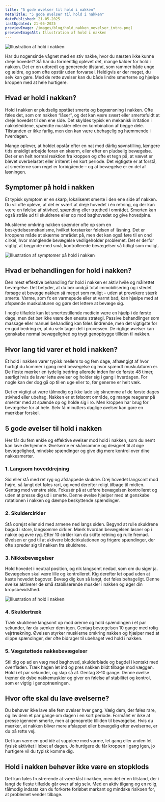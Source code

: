 ```yaml
---
title: "5 gode øvelser til hold i nakken"
metaTitle: "5 gode øvelser til hold i nakken"
datePublished: 21-05-2025
lastUpdated: 21-05-2025
previewImage: /images/blog/hold_nakken_oevelser_intro.png)
previewImageAlt: Illustration af hold i nakken
---
```


![Illustration af hold i nakken](/images/blog/hold_nakken_oevelser_intro.png)

Har du nogensinde vågnet med en stiv nakke, hvor du næsten ikke kunne dreje hovedet? Så har du formentlig oplevet det, mange kalder for hold i nakken. Det er en udbredt og generende tilstand, som rammer både unge og ældre, og som ofte opstår uden forvarsel. Heldigvis er der meget, du selv kan gøre. Med de rette øvelser kan du både lindre smerterne og hjælpe kroppen med at hele hurtigere.

## Hvad er hold i nakken?

Hold i nakken er pludselig opstået smerte og begrænsning i nakken. Ofte føles det, som om nakken “låser”, og det kan være svært eller smertefuldt at dreje hovedet til den ene side. Det skyldes typisk en mekanisk irritation i nakkeleddene, spændte muskler eller en kombination af begge dele. Tilstanden er ikke farlig, men den kan være ubehagelig og hæmmende i hverdagen.

Mange oplever, at holdet opstår efter en nat med dårlig søvnstilling, længere tids ensidigt arbejde foran en skærm, eller efter en pludselig bevægelse. Det er en helt normal reaktion fra kroppen og ofte et tegn på, at vævet er blevet overbelastet eller irriteret i en kort periode. Det vigtigste er at forstå, at smerterne som regel er forbigående – og at bevægelse er en del af løsningen.

## Symptomer på hold i nakken

Et typisk symptom er en skarp, lokaliseret smerte i den ene side af nakken. Du vil ofte opleve, at det er svært at dreje hovedet i én retning, og der kan være en følelse af stivhed, spænding eller træthed i området. Smerten kan også stråle ud til skuldrene eller op mod baghovedet og give hovedpine.

Musklerne omkring nakken spænder ofte op som en beskyttelsesmekanisme, hvilket forstærker følelsen af låsning. Det er kroppens måde at skærme området på, men det kan også føre til en ond cirkel, hvor manglende bevægelse vedligeholder problemet. Det er derfor vigtigt at begynde med små, kontrollerede bevægelser så tidligt som muligt.

![Illustration af symptomer på hold i nakken](/images/blog/hold_nakken_oevelser_oversigt.png)

## Hvad er behandlingen for hold i nakken?

Den mest effektive behandling for hold i nakken er aktiv hvile og målrettet bevægelse. Det betyder, at du bør undgå total immobilisering og i stedet forsøge at bevæge nakken så meget som muligt – uden at provokere stærk smerte. Varme, som fx en varmepude eller et varmt bad, kan hjælpe med at afspænde muskulaturen og gøre det lettere at bevæge sig.

I nogle tilfælde kan let smertestillende medicin være en hjælp i de første dage, men det bør ikke være den eneste strategi. Passive behandlinger som massage eller manuel behandling kan føles lindrende, men det vigtigste for en god bedring er, at du selv tager del i processen. De rigtige øvelser kan genskabe normal bevægelighed og trygt genopbygge tilliden til nakken.

## Hvor lang tid varer et hold i nakken?

Et hold i nakken varer typisk mellem to og fem dage, afhængigt af hvor hurtigt du kommer i gang med bevægelse og hvor spændt muskulaturen er. De fleste mærker en tydelig bedring allerede inden for de første 48 timer, særligt hvis de laver lette øvelser og holder sig i gang i hverdagen. For nogle kan der dog gå op til en uge eller to, før generne er helt væk.

Det er vigtigt at være tålmodig og ikke lade sig skræmme af de første dages stivhed eller ubehag. Nakken er et følsomt område, og mange reagerer på smerter med at spænde op og holde sig i ro. Men kroppen har brug for bevægelse for at hele. Selv få minutters daglige øvelser kan gøre en mærkbar forskel.

## 5 gode øvelser til hold i nakken

Her får du fem enkle og effektive øvelser mod hold i nakken, som du nemt kan lave derhjemme. Øvelserne er skånsomme og designet til at øge bevægelighed, mindske spændinger og give dig mere kontrol over dine nakkesmerter.

### 1. Langsom hoveddrejning

Sid eller stå med ret ryg og afslappede skuldre. Drej hovedet langsomt mod højre, så langt det føles rart, og vend derefter roligt tilbage til midten. Gentag mod venstre side. Fokusér på at udføre bevægelsen kontrolleret og uden at presse dig ud i smerte. Denne øvelse hjælper med at genskabe rotationen i nakken og dæmpe beskyttende spændinger.

### 2. Skuldercirkler

Stå oprejst eller sid med armene ned langs siden. Begynd at rulle skuldrene bagud i store, langsomme cirkler. Mærk hvordan bevægelsen løsner op i nakke og øvre ryg. Efter 10 cirkler kan du skifte retning og rulle fremad. Øvelsen er god til at aktivere blodcirkulationen og frigøre spændinger, der ofte spreder sig til nakken fra skuldrene.

### 3. Nikkebevægelser

Hold hovedet i neutral position, og nik langsomt nedad, som om du siger ja. Bevægelsen skal være lille og kontrolleret. Kig derefter let opad uden at kaste hovedet bagover. Bevæg dig kun så langt, det føles behageligt. Denne øvelse aktiverer de små stabiliserende muskler i nakken og øger din kropsbevidsthed.

![Illustration af hold i nakken](/images/blog/hold_nakken_oevelser_straek.png)

### 4. Skuldertræk

Træk skuldrene langsomt op mod ørerne og hold spændingen i et par sekunder, før du sænker dem igen. Gentag bevægelsen 10 gange med rolig vejrtrækning. Øvelsen styrker musklerne omkring nakken og hjælper med at slippe spændinger, der ofte bidrager til ubehaget ved hold i nakken.

### 5. Vægstøttede nakkebevægelser

Stil dig op ad en væg med baghoved, skulderblade og bagdel i kontakt med overfladen. Træk hagen let ind og pres nakken blidt tilbage mod væggen. Hold i et par sekunder, og slap så af. Gentag 8-10 gange. Denne øvelse træner de dybe nakkemuskler og giver en følelse af stabilitet og kontrol, som er vigtig i genoptræningen.

## Hvor ofte skal du lave øvelserne?

Du behøver ikke lave alle fem øvelser hver gang. Vælg dem, der føles rare, og lav dem et par gange om dagen i en kort periode. Formålet er ikke at presse igennem smerte, men at genoprette tilliden til bevægelse. Hvis du mærker, at nakken bliver mere afslappet eller bevægelig efter øvelserne, er du på rette vej.

Det kan være en god idé at supplere med varme, let gang eller anden let fysisk aktivitet i løbet af dagen. Jo hurtigere du får kroppen i gang igen, jo hurtigere vil du typisk komme dig.

## Hold i nakken behøver ikke være en stopklods

Det kan føles frustrerende at være låst i nakken, men det er en tilstand, der i langt de fleste tilfælde går over af sig selv. Med en aktiv tilgang og en rolig, tålmodig indsats kan du forkorte forløbet markant og mindske risikoen for, at problemet vender tilbage.
